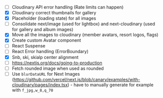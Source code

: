 - [ ] Cloudinary API error handling (Rate limits can happen)
- [x] Cloudinary correct thumbnails for gallery
- [x] Placeholder (loading state) for all images
- [ ] Consolidate next/image (used for lightbox) and next-cloudinary (used for gallery and album images)
- [x] Move all the images to cloudinary (member avatars, resort logos, flags)
- [x] Create custom Avatar component
- [ ] React Suspense
- [ ] React Error handling (ErrorBoundary)
- [x] Snb, ski, skialp center alignment
- [ ] https://nextjs.org/docs/going-to-production
- [ ] Fetch rounded image when used as rounded
- [ ] Use `blurDataURL` for Next Images (https://github.com/vercel/next.js/blob/canary/examples/with-cloudinary/pages/index.tsx) - have to manually generate for example with `f_jpg,w_8,q_70`
